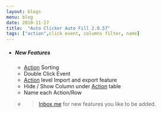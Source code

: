 ```yaml
---
layout: blogs
menu: blog
date: 2019-11-27
title:  "Auto Clicker Auto Fill 2.0.57"
tags: ["action",click event, columns filter, name]
---
```

- ##### New Features
  - [Action](https://getautoclicker.com/docs/3.x/action/overview/) Sorting
  - Double Click Event
  - [Action](https://getautoclicker.com/docs/3.x/action/overview/) level Import and export feature
  - Hide / Show Column under [Action](https://getautoclicker.com/docs/3.x/action/overview/) table
  - Name each Action/Row
  - > [Inbox me](mailto:dhruv.techapps@gmail.com) for new features you like to be added.